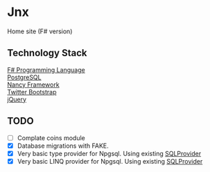 # Jnx

Home site (F# version)


## Technology Stack

[F# Programming Language](http://fsharp.org)  
[PostgreSQL](http://www.postgresql.org)  
[Nancy Framework](http://nancyfx.org)  
[Twitter Bootstrap](http://getbootstrap.com)  
[jQuery](http://jquery.com)


## TODO ##

- [ ] Complate coins module
- [x] Database migrations with FAKE.
- [x] Very basic type provider for Npgsql. Using existing [SQLProvider](http://github.com/fsprojects/SQLProvider)
- [x] Very basic LINQ provider for Npgsql. Using existing [SQLProvider](http://github.com/fsprojects/SQLProvider)
